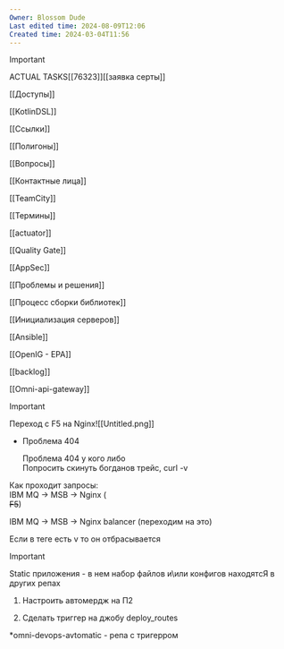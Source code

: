 ```yaml
---
Owner: Blossom Dude
Last edited time: 2024-08-09T12:06
Created time: 2024-03-04T11:56
---
```

> [!important]  
> ACTUAL TASKS[[76323]][[заявка серты]]  

  

[[Доступы]]

[[KotlinDSL]]

[[Ссылки]]

[[Полигоны]]

[[Вопросы]]

[[Контактные лица]]

[[TeamCity]]

[[Термины]]

[[actuator]]

[[Quality Gate]]

[[AppSec]]

[[Проблемы и решения]]

[[Процесс сборки библиотек]]

[[Инициализация серверов]]

[[Ansible]]

[[OpenIG - EPA]]

[[backlog]]

[[Omni-api-gateway]]

> [!important]  
> Переход с F5 на Nginx![[Untitled.png]]  
  

- Проблема 404
    
    Проблема 404 у кого либо  
    Попросить скинуть богданов трейс, curl -v  
    
      
    

Как проходит запросы:  
IBM MQ → MSB → Nginx (  
~~F5~~)

IBM MQ → MSB → Nginx balancer (переходим на это)

Если в теге есть v то он отбрасывается

  

> [!important]  
> Static приложения - в нем набор файлов и\или конфигов находятсЯ в других репах  

  

1) Настроить автомердж на П2

2) Сделать триггер на джобу deploy_routes

*omni-devops-avtomatic - репа с тригерром